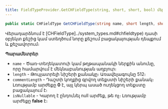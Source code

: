 ```yaml
---
title: FieldTypeProvider.GetCHFieldType(string, short, short, bool) մեթոդ
---
```


```c#
public static CHFieldType GetCHFieldType(string name, short length, short commentLength = 0, bool isNullable = false)
```

Վերադարձնում է [CHFieldType]../system_types.md#chfieldtype) դասի օբյեկտ քեշից կամ ստեղծում նորը քեշում բացակայության դեպքում և քեշավորում։

**Պարամետրեր**

* `name` - Ծառ-տեղեկատուի կամ թղթապանակի ներքին անունը, որը համարվում է մեկնաբանության աղբյուր։
* `length` - Թույլատրելի նիշերի քանակը։ Առավելագույնը 512։
* `commentLength` - Դաշտի կողքից գրվող տեքստի նիշերի քանակ։ Լռությամբ արժեքը **0** է, այլ կերպ ասած ուղեկցող տեքստը բացակայում է։
* `isNullable` - Կարող է ընդունել null արժեք, թե ոչ։ Լռությամբ արժեքը **false** է։

